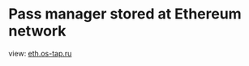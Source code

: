 # Pass manager stored at Ethereum network

view: <a href="https://eth.os-tap.ru/">eth.os-tap.ru</a>

